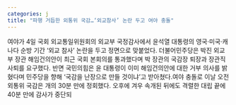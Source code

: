 ```yaml
---
categories: j
title: "파행 거듭한 외통위 국감…‘외교참사’ 논란 두고 여야 충돌"
---
```

여야가 4일 국회 외교통일위원회의 외교부 국정감사에서 윤석열 대통령의 영국·미국·캐나다 순방 기간 ‘외교 참사’ 논란을 두고 정면으로 맞붙었다. 더불어민주당은 박진 외교부 장관 해임건의안이 최근 국회 본회의를 통과했다며 박 장관의 국감장 퇴장과 장관직 사퇴를 요구했다. 반면 국민의힘은 윤 대통령이 이미 해임건의안에 대한 거부 의사를 밝혔다며 민주당을 향해 ‘국감을 난장으로 만들 것이냐’고 받아쳤다.여야 충돌로 이날 오전 외통위 국감은 개의 30분 만에 정회했다. 오후에 겨우 속개된 뒤에도 격렬한 대립 끝에 40분 만에 감사가 중단되